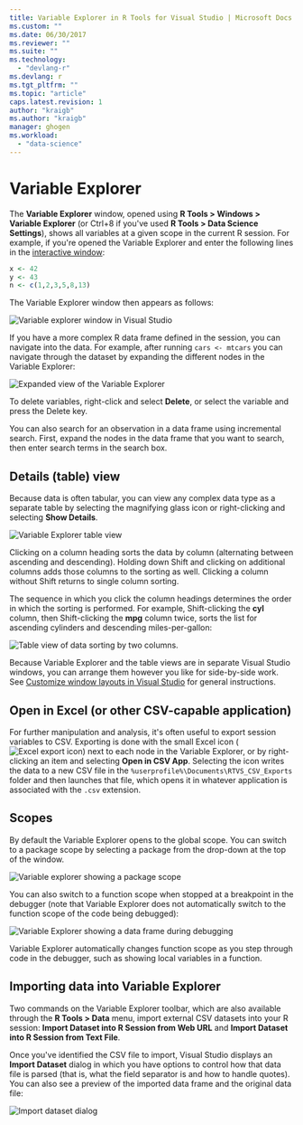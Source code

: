 ```yaml
---
title: Variable Explorer in R Tools for Visual Studio | Microsoft Docs
ms.custom: ""
ms.date: 06/30/2017
ms.reviewer: ""
ms.suite: ""
ms.technology: 
  - "devlang-r"
ms.devlang: r
ms.tgt_pltfrm: ""
ms.topic: "article"
caps.latest.revision: 1
author: "kraigb"
ms.author: "kraigb"
manager: ghogen
ms.workload: 
  - "data-science"
---
```


# Variable Explorer

The **Variable Explorer** window, opened using **R Tools > Windows > Variable Explorer** (or Ctrl+8 if you've used **R Tools > Data Science Settings**), shows all variables at a given scope in the current R session. For example, if you're opened the Variable Explorer and enter the following lines in the [interactive window](interactive-repl.md):

```R
x <- 42
y <- 43
n <- c(1,2,3,5,8,13)
```

The Variable Explorer window then appears as follows:

![Variable explorer window in Visual Studio](media/variable-explorer-window.png)

If you have a more complex R data frame defined in the session, you can navigate into the data. For example, after running `cars <- mtcars` you can navigate through the dataset by expanding the different nodes in the Variable Explorer:

![Expanded view of the Variable Explorer](media/variable-explorer-expanded-results.png)

To delete variables, right-click and select **Delete**, or select the variable and press the Delete key.

You can also search for an observation in a data frame using incremental search. First, expand the nodes in the data frame that you want to search, then enter search terms in the search box.

## Details (table) view

Because data is often tabular, you can view any complex data type as a separate table by selecting the magnifying glass icon or right-clicking and selecting **Show Details**.

![Variable Explorer table view](media/variable-explorer-table-view.png)

Clicking on a column heading sorts the data by column (alternating between ascending and descending). Holding down Shift and clicking on additional columns adds those columns to the sorting as well. Clicking a column without Shift returns to single column sorting.

The sequence in which you click the column headings determines the order in which the sorting is performed. For example, Shift-clicking the **cyl** column, then Shift-clicking the **mpg** column twice, sorts the list for ascending cylinders and descending miles-per-gallon:

![Table view of data sorting by two columns.](media/variable-explorer-table-view-sorting.png)

Because Variable Explorer and the table views are in separate Visual Studio windows, you can arrange them however you like for side-by-side work. See [Customize window layouts in Visual Studio](../ide/customizing-window-layouts-in-visual-studio.md) for general instructions.

## Open in Excel (or other CSV-capable application)

For further manipulation and analysis, it's often useful to export session variables to CSV. Exporting is done with the small Excel icon (![Excel export icon](media/variable-explorer-excel-icon.png)) next to each node in the Variable Explorer, or by right-clicking an item and selecting **Open in CSV App**. Selecting the icon writes the data to a new CSV file in the `%userprofile%\Documents\RTVS_CSV_Exports` folder and then launches that file, which opens it in whatever application is associated with the `.csv` extension.

## Scopes

By default the Variable Explorer opens to the global scope. You can switch to a package scope by selecting a package from the drop-down at the top of the window.

![Variable explorer showing a package scope](media/variable-explorer-package-scopes.png)

You can also switch to a function scope when stopped at a breakpoint in the debugger (note that Variable Explorer does not automatically switch to the function scope of the code being debugged):

![Variable Explorer showing a data frame during debugging](media/variable-explorer-as-locals-window.png)

Variable Explorer automatically changes function scope as you step through code in the debugger, such as showing local variables in a function.

## Importing data into Variable Explorer

Two commands on the Variable Explorer toolbar, which are also available through the **R Tools > Data** menu, import external CSV datasets into your R session:  **Import Dataset into R Session from Web URL** and **Import Dataset into R Session from Text File**. 

Once you've identified the CSV file to import, Visual Studio displays an **Import Dataset** dialog in which you have options to control how that data file is parsed (that is, what the field separator is and how to handle quotes). You can also see a preview of the imported data frame and the original data file:

![Import dataset dialog](media/variable-explorer-import-dataset-dialog.png)
